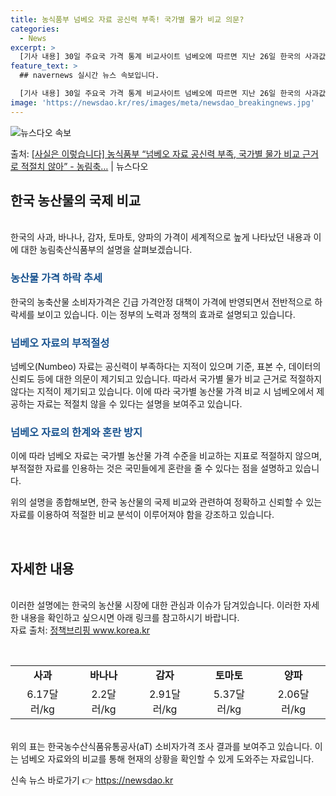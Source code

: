 ```yaml
---
title: 농식품부 넘베오 자료 공신력 부족! 국가별 물가 비교 의문?
categories:
  - News
excerpt: >
  [기사 내용] 30일 주요국 가격 통계 비교사이트 넘베오에 따르면 지난 26일 한국의 사과값은 1kg 기준 …
feature_text: >
  ## navernews 실시간 뉴스 속보입니다.

  [기사 내용] 30일 주요국 가격 통계 비교사이트 넘베오에 따르면 지난 26일 한국의 사과값은 1kg 기준 …
image: 'https://newsdao.kr/res/images/meta/newsdao_breakingnews.jpg'
---
```


![뉴스다오 속보](https://newsdao.kr/res/images/meta/newsdao_breakingnews.jpg)

<p>출처: <a href="https://newsdao.kr/3476" rel="dofollow">[사실은 이렇습니다] 농식품부 “넘베오 자료 공신력 부족, 국가별 물가 비교 근거로 적절치 않아” - 농림축…</a> | 뉴스다오</p>

<h2 data-ke-size="size26">한국 농산물의 국제 비교</h2>
<br>
한국의 사과, 바나나, 감자, 토마토, 양파의 가격이 세계적으로 높게 나타났던 내용과 이에 대한 농림축산식품부의 설명을 살펴보겠습니다.

<h3><span style="color: #1a5490;">농산물 가격 하락 추세</span></h3>
한국의 농축산물 소비자가격은 긴급 가격안정 대책이 가격에 반영되면서 전반적으로 하락세를 보이고 있습니다. 이는 정부의 노력과 정책의 효과로 설명되고 있습니다.

<h3><span style="color: #1a5490;">넘베오 자료의 부적절성</span></h3>
넘베오(Numbeo) 자료는 공신력이 부족하다는 지적이 있으며 기준, 표본 수, 데이터의 신뢰도 등에 대한 의문이 제기되고 있습니다. 따라서 국가별 물가 비교 근거로 적절하지 않다는 지적이 제기되고 있습니다. 이에 따라 국가별 농산물 가격 비교 시 넘베오에서 제공하는 자료는 적절치 않을 수 있다는 설명을 보여주고 있습니다.

<h3><span style="color: #1a5490;">넘베오 자료의 한계와 혼란 방지</span></h3>
이에 따라 넘베오 자료는 국가별 농산물 가격 수준을 비교하는 지표로 적절하지 않으며, 부적절한 자료를 인용하는 것은 국민들에게 혼란을 줄 수 있다는 점을 설명하고 있습니다.

위의 설명을 종합해보면, 한국 농산물의 국제 비교와 관련하여 정확하고 신뢰할 수 있는 자료를 이용하여 적절한 비교 분석이 이루어져야 함을 강조하고 있습니다.

<p data-ke-size="size16">&nbsp;</p>

<h2 data-ke-size="size26">자세한 내용</h2>
<br>
이러한 설명에는 한국의 농산물 시장에 대한 관심과 이슈가 담겨있습니다. 이러한 자세한 내용을 확인하고 싶으시면 아래 링크를 참고하시기 바랍니다.<br>
자료 출처: <a href="https://newsdao.kr/3476">정책브리핑 www.korea.kr</a>

<p data-ke-size="size16">&nbsp;</p>

<table>
  <tbody>
    <tr>
      <td style="text-align: center; height: 17px;"><b>사과</b></td>
      <td style="text-align: center; height: 17px;"><b>바나나</b></td>
      <td style="text-align: center; height: 17px;"><b>감자</b></td>
      <td style="text-align: center; height: 17px;"><b>토마토</b></td>
      <td style="text-align: center; height: 17px;"><b>양파</b></td>
    </tr>
    <tr>
      <td style="text-align: center; height: 17px;">6.17달러/kg</td>
      <td style="text-align: center; height: 17px;">2.2달러/kg</td>
      <td style="text-align: center; height: 17px;">2.91달러/kg</td>
      <td style="text-align: center; height: 17px;">5.37달러/kg</td>
      <td style="text-align: center; height: 17px;">2.06달러/kg</td>
    </tr>
  </tbody>
</table>
<br>
위의 표는 한국농수산식품유통공사(aT) 소비자가격 조사 결과를 보여주고 있습니다. 이는 넘베오 자료와의 비교를 통해 현재의 상황을 확인할 수 있게 도와주는 자료입니다. 

신속 뉴스 바로가기 👉 <a href="https://newsdao.kr" rel="dofollow">https://newsdao.kr</a>


